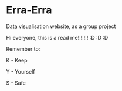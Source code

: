 # Erra-Erra
Data visualisation website, as a group project

Hi everyone, this is a read me!!!!!!! :D :D :D


Remember to:

K - Keep

Y - Yourself

S - Safe
